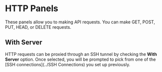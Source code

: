 # HTTP Panels

These panels allow you to making API requests. You can make GET, POST,
PUT, HEAD, or DELETE requests.

## With Server

HTTP requests can be proxied through an SSH tunnel by checking the
**With Server** option. Once selected, you will be prompted to pick from
one of the [SSH connections](../SSH Connections) you set up previously.

